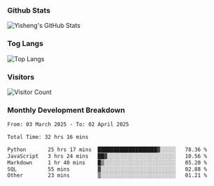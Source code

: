 ### Github Stats
![Yisheng's GitHub Stats](https://github-readme-stats-9qabuvhk1-gongyisheng.vercel.app/api?username=gongyisheng&count_private=true&show_icons=true)
### Tog Langs
![Top Langs](https://github-readme-stats-9qabuvhk1-gongyisheng.vercel.app/api/top-langs/?username=gongyisheng&layout=compact)
### Visitors
![Visitor Count](https://profile-counter.glitch.me/gongyisheng/count.svg)
### Monthly Development Breakdown
<!--START_SECTION:waka-->

```txt
From: 03 March 2025 - To: 02 April 2025

Total Time: 32 hrs 16 mins

Python       25 hrs 17 mins  ███████████████████▓░░░░░   78.36 %
JavaScript   3 hrs 24 mins   ██▓░░░░░░░░░░░░░░░░░░░░░░   10.56 %
Markdown     1 hr 40 mins    █▒░░░░░░░░░░░░░░░░░░░░░░░   05.20 %
SQL          55 mins         ▓░░░░░░░░░░░░░░░░░░░░░░░░   02.88 %
Other        23 mins         ▒░░░░░░░░░░░░░░░░░░░░░░░░   01.21 %
```

<!--END_SECTION:waka-->
